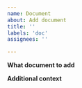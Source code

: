 ```yaml
---
name: Document
about: Add document
title: ''
labels: 'doc'
assignees: ''

---
```


**What document to add**

**Additional context**
